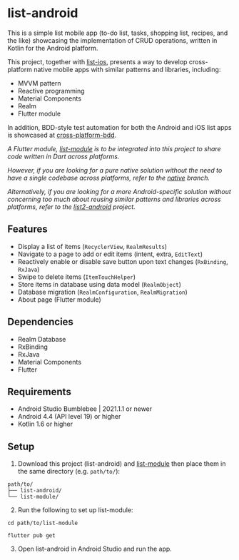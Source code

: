 # list-android
This is a simple list mobile app 
(to-do list, tasks, shopping list, recipes, and the like) 
showcasing the implementation of CRUD operations, 
written in Kotlin for the Android platform.

This project, 
together with [list-ios](https://github.com/cyliong/list-ios), 
presents a way to develop cross-platform native mobile apps 
with similar patterns and libraries, including:
- MVVM pattern
- Reactive programming
- Material Components
- Realm
- Flutter module

In addition, BDD-style test automation 
for both the Android and iOS list apps is showcased at 
[cross-platform-bdd](https://github.com/cyliong/cross-platform-bdd).

*A Flutter module, [list-module](https://github.com/cyliong/list-module)
is to be integrated into this project to share code written in Dart
across platforms.*

*However, if you are looking for a pure native solution
without the need to have a single codebase across platforms, refer to 
the [native](https://github.com/cyliong/list-android/tree/native) branch.*

*Alternatively, if you are looking for a more Android-specific solution 
without concerning too much about reusing similar patterns 
and libraries across platforms, refer to 
the [list2-android](https://github.com/cyliong/list2-android) project.*

## Features
- Display a list of items (`RecyclerView`, `RealmResults`)
- Navigate to a page to add or edit items (intent, extra, `EditText`)
- Reactively enable or disable save button upon text changes 
  (`RxBinding`, `RxJava`)
- Swipe to delete items (`ItemTouchHelper`)
- Store items in database using data model (`RealmObject`)
- Database migration (`RealmConfiguration`, `RealmMigration`)
- About page (Flutter module)

## Dependencies
- Realm Database
- RxBinding
- RxJava
- Material Components
- Flutter

## Requirements
- Android Studio Bumblebee | 2021.1.1 or newer
- Android 4.4 (API level 19) or higher
- Kotlin 1.6 or higher

## Setup
1. Download this project (list-android) and 
   [list-module](https://github.com/cyliong/list-module) 
   then place them in the same directory (e.g. `path/to/`):
```
path/to/
├── list-android/
└── list-module/
```
2. Run the following to set up list-module:
```
cd path/to/list-module
```
```
flutter pub get
```
3. Open list-android in Android Studio and run the app.
